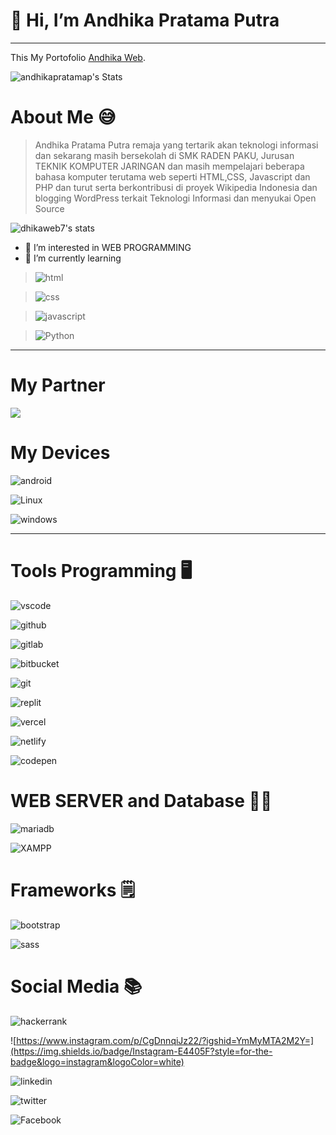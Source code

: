 # 👋 Hi, I’m Andhika Pratama Putra 

<hr>




This My Portofolio [Andhika Web](https://andhikaweb.github.io).

![andhikapratamap's Stats](https://github-readme-stats.vercel.app/api?username=andhikapratamap&theme=monokai&show_icons=true&hide_border=true&count_private=true)

# About Me 😅
>Andhika Pratama Putra remaja yang tertarik akan teknologi informasi dan sekarang masih bersekolah di SMK RADEN PAKU, Jurusan TEKNIK KOMPUTER JARINGAN dan masih mempelajari beberapa bahasa komputer terutama web seperti HTML,CSS, Javascript dan PHP dan turut serta berkontribusi di proyek Wikipedia Indonesia dan blogging WordPress terkait Teknologi Informasi dan menyukai Open Source

![dhikaweb7's stats](https://github-readme-stats.vercel.app/api?username=dhikaweb7&theme=monokai&show_icons=true&hide_border=true&count_private=true)


- 👀 I’m interested in WEB PROGRAMMING 
- 🌱 I’m currently learning 

> ![html](https://img.shields.io/badge/HTML5-E34F26?style=for-the-badge&logo=html5&logoColor=white)

> ![css](https://img.shields.io/badge/CSS3-1572B6?style=for-the-badge&logo=css3&logoColor=white)     

> ![javascript](https://img.shields.io/badge/JavaScript-323330?style=for-the-badge&logo=javascript&logoColor=F7DF1E)

> ![Python](https://img.shields.io/badge/Python-FFD43B?style=for-the-badge&logo=python&logoColor=blue)

<hr>


# My Partner
<a href="https://github.com/dhikaweb7"><img src="https://img.shields.io/badge/Prazzdev-000?style=for-the-badge&logo=github&logoColor=fff" /></a>

# My Devices

![android](https://img.shields.io/badge/Android-3DDC84?style=for-the-badge&logo=android&logoColor=white) 

![Linux](https://img.shields.io/badge/Linux-FCC624?style=for-the-badge&logo=linux&logoColor=black)

![windows](https://img.shields.io/badge/Windows-0078D6?style=for-the-badge&logo=windows&logoColor=white)

<hr>


# Tools Programming 🖥️

![vscode](https://img.shields.io/badge/Visual_Studio_Code-0078D4?style=for-the-badge&logo=visual%20studio%20code&logoColor=white)

![github](https://img.shields.io/badge/GitHub-100000?style=for-the-badge&logo=github&logoColor=white)

![gitlab](https://img.shields.io/badge/GitLab-330F63?style=for-the-badge&logo=gitlab&logoColor=white)

![bitbucket](https://img.shields.io/badge/Bitbucket-0747a6?style=for-the-badge&logo=bitbucket&logoColor=white)

![git](https://img.shields.io/badge/GIT-E44C30?style=for-the-badge&logo=git&logoColor=white)

![replit](https://img.shields.io/badge/replit-667881?style=for-the-badge&logo=replit&logoColor=white)

![vercel](https://img.shields.io/badge/Vercel-000000?style=for-the-badge&logo=vercel&logoColor=white)

![netlify](https://img.shields.io/badge/Netlify-00C7B7?style=for-the-badge&logo=netlify&logoColor=white)

![codepen](https://img.shields.io/badge/Codepen-000000?style=for-the-badge&logo=codepen&logoColor=white)

# WEB SERVER and Database 👨‍💻

![mariadb](https://img.shields.io/badge/MariaDB-003545?style=for-the-badge&logo=mariadb&logoColor=white)

![XAMPP](https://img.shields.io/badge/Xampp-F37623?style=for-the-badge&logo=xampp&logoColor=white)

# Frameworks 🗒️

![bootstrap](https://img.shields.io/badge/Bootstrap-563D7C?style=for-the-badge&logo=bootstrap&logoColor=white)

![sass](https://img.shields.io/badge/Sass-CC6699?style=for-the-badge&logo=sass&logoColor=white)


# Social Media 📚

![hackerrank](https://img.shields.io/badge/-Hackerrank-2EC866?style=for-the-badge&logo=HackerRank&logoColor=white)

![https://www.instagram.com/p/CgDnnqiJz22/?igshid=YmMyMTA2M2Y=](https://img.shields.io/badge/Instagram-E4405F?style=for-the-badge&logo=instagram&logoColor=white)

![linkedin](https://img.shields.io/badge/LinkedIn-0077B5?style=for-the-badge&logo=linkedin&logoColor=white)

![twitter](https://img.shields.io/badge/Twitter-1DA1F2?style=for-the-badge&logo=twitter&logoColor=white)

![Facebook](https://img.shields.io/badge/Facebook-1877F2?style=for-the-badge&logo=facebook&logoColor=white)



